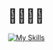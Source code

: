 # 🥴🥴🥴🤔
[![My Skills](https://skillicons.dev/icons?i=linux,bash,regex,powershell,python,vscodium,git,rust,docker,kubernetes)](https://skillicons.dev)
<!--

-->
